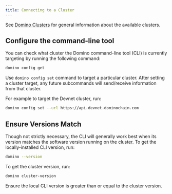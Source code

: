 ```yaml
---
title: Connecting to a Cluster
---
```


See [Domino Clusters](../clusters.md) for general information about the
available clusters.

## Configure the command-line tool

You can check what cluster the Domino command-line tool (CLI) is currently targeting by
running the following command:

```bash
domino config get
```

Use `domino config set` command to target a particular cluster. After setting
a cluster target, any future subcommands will send/receive information from that
cluster.

For example to target the Devnet cluster, run:

```bash
domino config set --url https://api.devnet.dominochain.com
```

## Ensure Versions Match

Though not strictly necessary, the CLI will generally work best when its version
matches the software version running on the cluster. To get the locally-installed
CLI version, run:

```bash
domino --version
```

To get the cluster version, run:

```bash
domino cluster-version
```

Ensure the local CLI version is greater than or equal to the cluster version.
